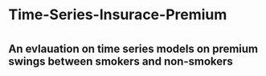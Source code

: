 <h1> Time-Series-Insurace-Premium <h1>
<h2> An evlauation on time series models on premium swings between smokers and non-smokers</h2>
